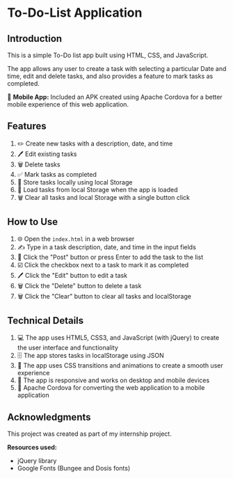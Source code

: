 # To-Do-List Application

## Introduction
This is a simple To-Do list app built using HTML, CSS, and JavaScript.

The app allows any user to create a task with selecting a particular Date and time, edit and delete tasks, and also provides a feature to mark tasks as completed.

📱 **Mobile App:** Included an APK created using Apache Cordova for a better mobile experience of this web application.

## Features
1. ✏️ Create new tasks with a description, date, and time
2. 🖊️ Edit existing tasks
3. 🗑️ Delete tasks
4. ✅ Mark tasks as completed
5. 📅 Store tasks locally using local Storage
6. 🔄 Load tasks from local Storage when the app is loaded
7. 🗑️ Clear all tasks and local Storage with a single button click

## How to Use
1. 🌐 Open the `index.html` in a web browser
2. ✍️ Type in a task description, date, and time in the input fields
3. 🚀 Click the "Post" button or press Enter to add the task to the list
4. ☑️ Click the checkbox next to a task to mark it as completed
5. 🖊️ Click the "Edit" button to edit a task
6. 🗑️ Click the "Delete" button to delete a task
7. 🗑️ Click the "Clear" button to clear all tasks and localStorage

## Technical Details
1. 💻 The app uses HTML5, CSS3, and JavaScript (with jQuery) to create the user interface and functionality
2. 🗄️ The app stores tasks in localStorage using JSON
3. 🎨 The app uses CSS transitions and animations to create a smooth user experience
4. 📱 The app is responsive and works on desktop and mobile devices
5. 📱 Apache Cordova for converting the web application to a mobile application

## Acknowledgments
This project was created as part of my internship project.

**Resources used:**
- jQuery library
- Google Fonts (Bungee and Dosis fonts)
